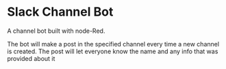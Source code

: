# Slack Channel Bot
A channel bot built with node-Red. 

The bot will make a post in the specified channel every time a new channel is created. The post will let everyone know the name and any info that was provided about it
